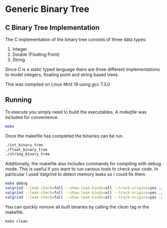 # Generic Binary Tree
## C Binary Tree Implementation

The C implementation of the binary tree consists of three data types:
1. Integer
2. Double (Floating Point)
3. String

Since C is a static typed language there are three different implementations to model integers,
floating point and string based trees.

This was compiled on Linux Mint 19 using *gcc* 7.3.0

## Running

To execute you simply need to build the executables.  A *makefile* was included for convenience.

```bash
make
```

Once the makefile has completed the binaries can be run.

```bash
./int_binary_tree
./float_binary_tree
./string_binary_tree
```

Additionally, the makefile also includes commands for compiling with debug mode.  This is useful if you want
to run various tools to check your code.  In particular I used Valgrind to detect memory leaks so I could
fix them.

```bash
make debug
valgrind --leak-check=full --show-leak-kinds=all --track-origins=yes ./int_binary_tree
valgrind --leak-check=full --show-leak-kinds=all --track-origins=yes ./float_binary_tree
valgrind --leak-check=full --show-leak-kinds=all --track-origins=yes ./string_binary_tree
```

You can quickly remove all built binaries by calling the *clean* tag in the makefile.

```bash
make clean
```